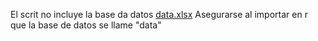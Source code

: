 El scrit no incluye la base da datos
[data.xlsx](https://github.com/user-attachments/files/20649254/data.xlsx)
Asegurarse al importar en r que la base de datos se llame "data"

